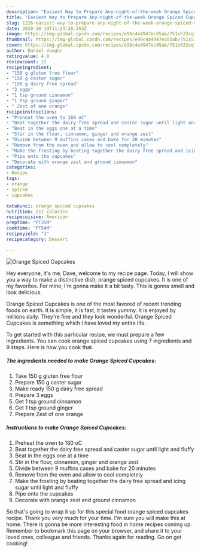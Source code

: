 ```yaml
---
description: "Easiest Way to Prepare Any-night-of-the-week Orange Spiced Cupcakes"
title: "Easiest Way to Prepare Any-night-of-the-week Orange Spiced Cupcakes"
slug: 1226-easiest-way-to-prepare-any-night-of-the-week-orange-spiced-cupcakes
date: 2020-10-19T11:24:28.353Z
image: https://img-global.cpcdn.com/recipes/e98c4a4947ec85ab/751x532cq70/orange-spiced-cupcakes-recipe-main-photo.jpg
thumbnail: https://img-global.cpcdn.com/recipes/e98c4a4947ec85ab/751x532cq70/orange-spiced-cupcakes-recipe-main-photo.jpg
cover: https://img-global.cpcdn.com/recipes/e98c4a4947ec85ab/751x532cq70/orange-spiced-cupcakes-recipe-main-photo.jpg
author: Daniel Vaughn
ratingvalue: 4.8
reviewcount: 15
recipeingredient:
- "150 g gluten free flour"
- "150 g caster sugar"
- "150 g dairy free spread"
- "3 eggs"
- "1 tsp ground cinnamon"
- "1 tsp ground ginger"
- " Zest of one orange"
recipeinstructions:
- "Preheat the oven to 180 oC"
- "Beat together the dairy free spread and caster sugar until light and fluffy"
- "Beat in the eggs one at a time"
- "Stir in the flour, cinnamon, ginger and orange zest"
- "Divide between 9 muffins cases and bake for 20 minutes"
- "Remove from the oven and allow to cool completely"
- "Make the frosting by beating together the dairy free spread and icing sugar until light and fluffy"
- "Pipe onto the cupcakes"
- "Decorate with orange zest and ground cinnamon"
categories:
- Recipe
tags:
- orange
- spiced
- cupcakes

katakunci: orange spiced cupcakes 
nutrition: 211 calories
recipecuisine: American
preptime: "PT35M"
cooktime: "PT54M"
recipeyield: "1"
recipecategory: Dessert

---
```



![Orange Spiced Cupcakes](https://img-global.cpcdn.com/recipes/e98c4a4947ec85ab/751x532cq70/orange-spiced-cupcakes-recipe-main-photo.jpg)

Hey everyone, it's me, Dave, welcome to my recipe page. Today, I will show you a way to make a distinctive dish, orange spiced cupcakes. It is one of my favorites. For mine, I'm gonna make it a bit tasty. This is gonna smell and look delicious.



Orange Spiced Cupcakes is one of the most favored of recent trending foods on earth. It is simple, it is fast, it tastes yummy. It is enjoyed by millions daily. They're fine and they look wonderful. Orange Spiced Cupcakes is something which I have loved my entire life.


To get started with this particular recipe, we must prepare a few ingredients. You can cook orange spiced cupcakes using 7 ingredients and 9 steps. Here is how you cook that.

<!--inarticleads1-->

##### The ingredients needed to make Orange Spiced Cupcakes:

1. Take 150 g gluten free flour
1. Prepare 150 g caster sugar
1. Make ready 150 g dairy free spread
1. Prepare 3 eggs
1. Get 1 tsp ground cinnamon
1. Get 1 tsp ground ginger
1. Prepare  Zest of one orange




<!--inarticleads2-->

##### Instructions to make Orange Spiced Cupcakes:

1. Preheat the oven to 180 oC
1. Beat together the dairy free spread and caster sugar until light and fluffy
1. Beat in the eggs one at a time
1. Stir in the flour, cinnamon, ginger and orange zest
1. Divide between 9 muffins cases and bake for 20 minutes
1. Remove from the oven and allow to cool completely
1. Make the frosting by beating together the dairy free spread and icing sugar until light and fluffy
1. Pipe onto the cupcakes
1. Decorate with orange zest and ground cinnamon




So that's going to wrap it up for this special food orange spiced cupcakes recipe. Thank you very much for your time. I'm sure you will make this at home. There is gonna be more interesting food in home recipes coming up. Remember to bookmark this page on your browser, and share it to your loved ones, colleague and friends. Thanks again for reading. Go on get cooking!

